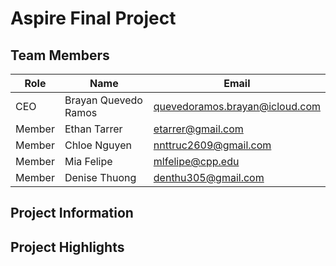 # Aspire Final Project

## Team Members
| Role   | Name | Email |
| ------ | -------------------- | ------------------------------ | 
| CEO    | Brayan Quevedo Ramos | quevedoramos.brayan@icloud.com |
| Member | Ethan Tarrer         | etarrer@gmail.com              | 
| Member | Chloe Nguyen         | nnttruc2609@gmail.com          | 
| Member | Mia Felipe           | mlfelipe@cpp.edu               |
| Member | Denise Thuong              | denthu305@gmail.com            |

## Project Information

## Project Highlights
